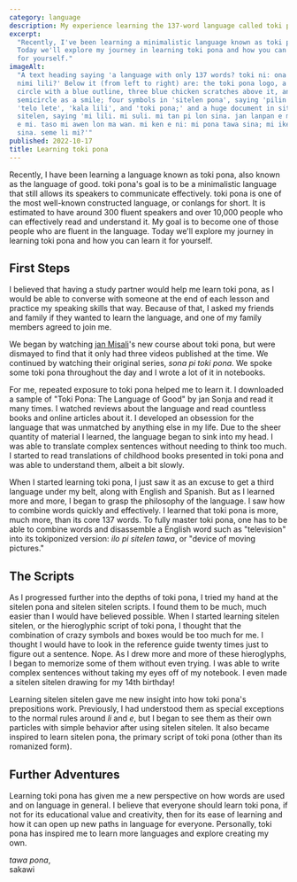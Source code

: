```yaml
---
category: language
description: My experience learning the 137-word language called toki pona.
excerpt:
  "Recently, I've been learning a minimalistic language known as toki pona.
  Today we'll explore my journey in learning toki pona and how you can learn it
  for yourself."
imageAlt:
  "A text heading saying 'a language with only 137 words? toki ni: ona li jo e
  nimi lili?' Below it (from left to right) are: the toki pona logo, a yellow
  circle with a blue outline, three blue chicken scratches above it, and a blue
  semicircle as a smile; four symbols in 'sitelen pona', saying 'pilin ike',
  'telo lete', 'kala lili', and 'toki pona;' and a huge document in sitelen
  sitelen, saying 'mi lili. mi suli. mi tan pi lon sina. jan lanpan e mi. jan jo
  e mi. taso mi awen lon ma wan. mi ken e ni: mi pona tawa sina; mi ike tawa
  sina. seme li mi?'"
published: 2022-10-17
title: Learning toki pona
---
```


Recently, I have been learning a language known as toki pona, also known as the
language of good. toki pona's goal is to be a minimalistic language that still
allows its speakers to communicate effectively. toki pona is one of the most
well-known constructed language, or conlangs for short. It is estimated to have
around 300 fluent speakers and over 10,000 people who can effectively read and
understand it. My goal is to become one of those people who are fluent in the
language. Today we'll explore my journey in learning toki pona and how you can
learn it for yourself.

## First Steps

I believed that having a study partner would help me learn toki pona, as I would
be able to converse with someone at the end of each lesson and practice my
speaking skills that way. Because of that, I asked my friends and family if they
wanted to learn the language, and one of my family members agreed to join me.

We began by watching [jan Misali](https://youtube.com/c/HBMmaster)'s new course
about toki pona, but were dismayed to find that it only had three videos
published at the time. We continued by watching their original series, _sona pi
toki pona_. We spoke some toki pona throughout the day and I wrote a lot of it
in notebooks.

For me, repeated exposure to toki pona helped me to learn it. I downloaded a
sample of "Toki Pona: The Language of Good" by jan Sonja and read it many times.
I watched reviews about the language and read countless books and online
articles about it. I developed an obsession for the language that was unmatched
by anything else in my life. Due to the sheer quantity of material I learned,
the language began to sink into my head. I was able to translate complex
sentences without needing to think too much. I started to read translations of
childhood books presented in toki pona and was able to understand them, albeit a
bit slowly.

When I started learning toki pona, I just saw it as an excuse to get a third
language under my belt, along with English and Spanish. But as I learned more
and more, I began to grasp the philosophy of the language. I saw how to combine
words quickly and effectively. I learned that toki pona is more, much more, than
its core 137 words. To fully master toki pona, one has to be able to combine
words and disassemble a English word such as "television" into its tokiponized
version: _ilo pi sitelen tawa_, or "device of moving pictures."

## The Scripts

As I progressed further into the depths of toki pona, I tried my hand at the
sitelen pona and sitelen sitelen scripts. I found them to be much, much easier
than I would have believed possible. When I started learning sitelen sitelen, or
the hieroglyphic script of toki pona, I thought that the combination of crazy
symbols and boxes would be too much for me. I thought I would have to look in
the reference guide twenty times just to figure out a sentence. Nope. As I drew
more and more of these hieroglyphs, I began to memorize some of them without
even trying. I was able to write complex sentences without taking my eyes off of
my notebook. I even made a sitelen sitelen drawing for my 14th birthday!

Learning sitelen sitelen gave me new insight into how toki pona's prepositions
work. Previously, I had understood them as special exceptions to the normal
rules around _li_ and _e_, but I began to see them as their own particles with
simple behavior after using sitelen sitelen. It also became inspired to learn
sitelen pona, the primary script of toki pona (other than its romanized form).

## Further Adventures

Learning toki pona has given me a new perspective on how words are used and on
language in general. I believe that everyone should learn toki pona, if not for
its educational value and creativity, then for its ease of learning and how it
can open up new paths in language for everyone. Personally, toki pona has
inspired me to learn more languages and explore creating my own.

_tawa pona_,  
sakawi
